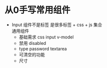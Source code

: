 # 从0手写常用组件

- Input  组件不是标签 是很多标签 + css + js 集合  
    通用组件
    - 基础需求 css input v-model
    - 禁用 disabled
    - type password textarea
    - 可清空的功能
    - 尺寸
  
